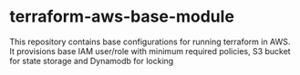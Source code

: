 # terraform-aws-base-module
This repository contains base configurations for running terraform in AWS. It provisions base IAM user/role with minimum required policies, S3 bucket for state storage and Dynamodb for locking
